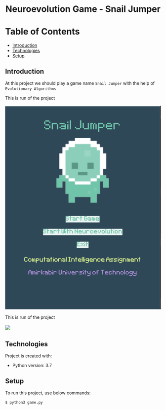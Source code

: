 # <p align="center">Neuroevolution Game - Snail Jumper</p> 

# Table of Contents
- [Introduction](https://github.com/mohammadtavakoli78/Computational-Intelligence/tree/master/Project%203%20(Neuroevolution%20Game%20-%20SnailJ%20umper)#introduction)
- [Technologies](https://github.com/mohammadtavakoli78/Computational-Intelligence/tree/master/Project%203%20(Neuroevolution%20Game%20-%20SnailJ%20umper)#technologies)
- [Setup](https://github.com/mohammadtavakoli78/Computational-Intelligence/tree/master/Project%203%20(Neuroevolution%20Game%20-%20SnailJ%20umper)#setup)

## Introduction
At this project we should play a game name ```Snail Jumper``` with the help of ```Evolutionary Algorithms```<br>

This is run of the project<br><br>
![](https://github.com/mohammadtavakoli78/Computational-Intelligence/blob/master/Project%203%20(Neuroevolution%20Game%20-%20SnailJ%20umper)/run.PNG)<br>

This is run of the project<br><br>
![](https://github.com/mohammadtavakoli78/Computational-Intelligence/blob/master/Project%203%20(Neuroevolution%20Game%20-%20SnailJ%20umper)/run.gif)<br>

## Technologies
Project is created with:
* Python version: 3.7

## Setup
To run this project, use below commands:
```
$ python3 game.py
```
